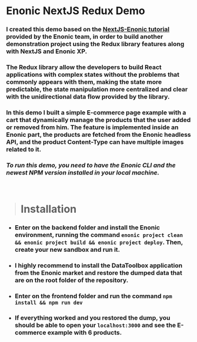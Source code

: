 # Enonic NextJS Redux Demo

### I created this demo based on the [NextJS-Enonic tutorial](https://developer.enonic.com/docs/next.xp/master) provided by the Enonic team, in order to build another demonstration project using the Redux library features along with NextJS and Enonic XP.

### The Redux library allow the developers to build React applications with complex states without the problems that commonly appears with them, making the state more predictable, the state manipulation more centralized and clear with the unidirectional data flow provided by the library.

### In this demo I built a simple E-commerce page example with a cart that dynamically manage the products that the user added or removed from him. The feature is implemented inside an Enonic part, the products are fetched from the Enonic headless API, and the product Content-Type can have multiple images related to it.

### *To run this demo, you need to have the Enonic CLI and the newest NPM version installed in your local machine.*

<br/>

> # Installation

- ### Enter on the **backend** folder and install the Enonic environment, running the command  `enonic project clean && enonic project build && enonic project deploy`. Then, create your new sandbox and run it. 
- ### I highly recommend to install the DataToolbox application from the Enonic market and restore the dumped data that are on the root folder of the repository.
- ### Enter on the **frontend** folder and run the command `npm install && npm run dev`
- ### If everything worked and you restored the dump, you should be able to open your `localhost:3000` and see the E-commerce example with 6 products.